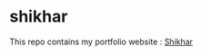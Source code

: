 # shikhar

This repo contains my portfolio website : <a href = "shikhar-bajpai.github.io/shikhar" >Shikhar</a>
